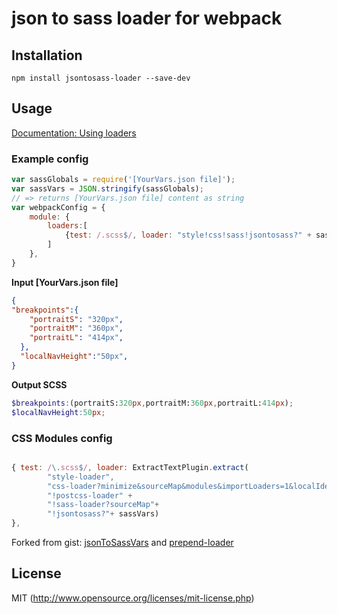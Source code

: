 # json to sass loader for webpack

## Installation

`npm install jsontosass-loader --save-dev`

## Usage

[Documentation: Using loaders](http://webpack.github.io/docs/using-loaders.html)

### Example config

``` javascript
var sassGlobals = require('[YourVars.json file]');
var sassVars = JSON.stringify(sassGlobals);
// => returns [YourVars.json file] content as string
var webpackConfig = {
    module: {
        loaders:[
            {test: /.scss$/, loader: "style!css!sass!jsontosass?" + sassVars}
        ]
    },
}

```

**Input [YourVars.json file]**
``` json
{
"breakpoints":{
    "portraitS": "320px",
    "portraitM": "360px",
    "portraitL": "414px",
  },
  "localNavHeight":"50px",
}
```

**Output SCSS**
``` scss
$breakpoints:(portraitS:320px,portraitM:360px,portraitL:414px);
$localNavHeight:50px;
```

### CSS Modules config

````js

{ test: /\.scss$/, loader: ExtractTextPlugin.extract(
        "style-loader",
        "css-loader?minimize&sourceMap&modules&importLoaders=1&localIdentName=[name]__[local]___[hash:base64:5]"+
        "!postcss-loader" +
        "!sass-loader?sourceMap"+
        "!jsontosass?"+ sassVars) 
},
````


Forked from gist: [jsonToSassVars](https://gist.github.com/Kasu/ea4f4861a81e626ea308) and [prepend-loader](https://gist.github.com/Kasu/29452051023ff5337bd7)

## License

MIT (http://www.opensource.org/licenses/mit-license.php)
